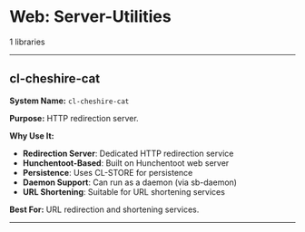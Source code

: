 # Web: Server-Utilities

1 libraries

---

## cl-cheshire-cat

**System Name:** `cl-cheshire-cat`

**Purpose:** HTTP redirection server.

**Why Use It:**
- **Redirection Server**: Dedicated HTTP redirection service
- **Hunchentoot-Based**: Built on Hunchentoot web server
- **Persistence**: Uses CL-STORE for persistence
- **Daemon Support**: Can run as a daemon (via sb-daemon)
- **URL Shortening**: Suitable for URL shortening services

**Best For:** URL redirection and shortening services.

---



